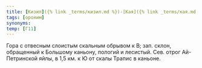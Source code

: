 ```yaml
---
title: [Кизил]({% link _terms/кизил.md %})-[Кая]({% link _terms/кая.md %}) IV
tags: [ороним]
synonyms:
temp: [Г11]
---
```


Гора с отвесным слоистым скальным обрывом к В; зап. склон, обращенный к Большому
каньону, пологий и лесистый. Сев. отрог Ай-Петринской яйлы, в 1,5 км. к Ю от
скалы Трапис в каньоне.
